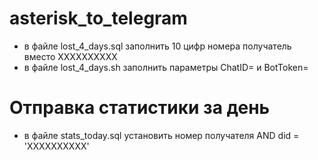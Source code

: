 # asterisk_to_telegram

- в файле lost_4_days.sql заполнить 10 цифр номера получатель вместо XXXXXXXXXX
- в файле lost_4_days.sh заполнить параметры СhatID= и  BotToken=

# Отправка статистики за день
- в файле stats_today.sql установить номер получателя AND did = 'XXXXXXXXXX'
